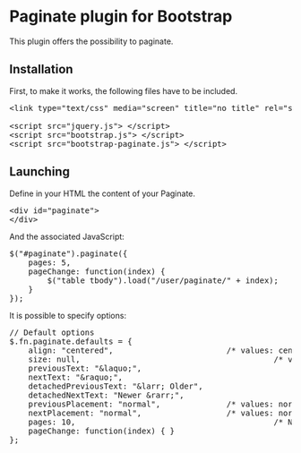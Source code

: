 # Paginate plugin for Bootstrap #

This plugin offers the possibility to paginate.

Installation
------------

First, to make it works, the following files have to be included.

<pre>
&lt;link type=&quot;text/css&quot; media=&quot;screen&quot; title=&quot;no title&quot; rel=&quot;stylesheet&quot; href=&quot;bootstrap.css&quot; /&gt;

&lt;script src=&quot;jquery.js&quot;&gt; &lt;/script&gt;
&lt;script src=&quot;bootstrap.js&quot;&gt; &lt;/script&gt;
&lt;script src=&quot;bootstrap-paginate.js&quot;&gt; &lt;/script&gt;
</pre>

Launching
---------

Define in your HTML the content of your Paginate.

<pre>
&lt;div id=&quot;paginate&quot;&gt;
&lt;/div&gt;
</pre>

And the associated JavaScript:
<pre>
$(&quot;#paginate&quot;).paginate({
	pages: 5,
	pageChange: function(index) {
		$(&quot;table tbody&quot;).load(&quot;/user/paginate/&quot; + index);
	}
});
</pre>

It is possible to specify options:
<pre>
// Default options
$.fn.paginate.defaults = {
	align: &quot;centered&quot;,						/* values: centered, right, left, null */
	size: null,											/* values: large, small, mini, null */
	previousText: &quot;&amp;laquo;&quot;,
	nextText: &quot;&amp;raquo;&quot;,
	detachedPreviousText: &quot;&amp;larr; Older&quot;,
	detachedNextText: &quot;Newer &amp;rarr;&quot;,
	previousPlacement: &quot;normal&quot;, 				/* values: normal, detached */
	nextPlacement: &quot;normal&quot;,					/* values: normal, detached */
	pages: 10, 											/* Nb page max */
	pageChange: function(index) { }
};
</pre>
